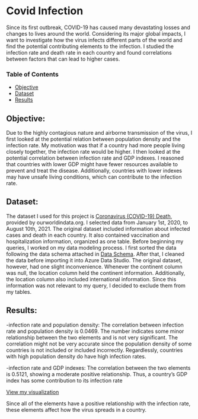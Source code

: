 # Covid Infection 
  Since its first outbreak, COVID-19 has caused many devastating losses and changes to lives around the world. Considering its major global impacts, I want to investigate how the virus infects different parts of the world and find the potential contributing elements to the infection. I studied the infection rate and death rate in each country and found correlations between factors that can lead to higher cases.

### Table of Contents
* [Objective](#objective)
* [Dataset](#dataset)
* [Results](#results)

## Objective:
  Due to the highly contagious nature and airborne transmission of the virus, I first looked at the potential relation between population density and the infection rate. My motivation was that if a country had more people living closely together, the infection rate would be higher. I then looked at the potential correlation between infection rate and GDP indexes. I reasoned that countries with lower GDP might have fewer resources available to prevent and treat the disease. Additionally, countries with lower indexes may have unsafe living conditions, which can contribute to the infection rate. 
  
## Dataset:
  The dataset I used for this project is [Coronavirus (COVID-19) Death](https://ourworldindata.org/covid-deaths), provided by ourworldindata.org. I selected data from January 1st, 2020, to August 10th, 2021. The original dataset included information about infected cases and death in each country. It also contained vaccination and hospitalization information, organized as one table. Before beginning my queries, I worked on my data modeling process. I first sorted the data following the data schema attached in [Data Schema](https://github.com/dari-ah/Covid_Infection/blob/f7297799222cade14cf4560d71adae121d2f0407/Data%20Schema-Covid.pdf). After that, I cleaned the data before importing it into Azure Data Studio. The original dataset, however, had one slight inconvenience. Whenever the continent column was null, the location column held the continent information. Additionally, the location column also included international information. Since this information was not relevant to my query, I decided to exclude them from my tables.
  

## Results:
-infection rate and population density: The correlation between infection rate and population density is 0.0469. The number indicates some minor relationship between the two elements and is not very significant. The correlation might not be very accurate since the population density of some countries is not included or included incorrectly. Regardlessly, countries with high population density do have high infection rates. 

-infection rate and GDP indexes: The correlation between the two elements is 0.5121, showing a moderate positive relationship. Thus, a country’s GDP index has some contribution to its infection rate

[View my visualization](https://public.tableau.com/app/profile/anh1535/viz/CovidInfectionAnalysis_16506138241610/Dashboard1)

Since all of the elements have a positive relationship with the infection rate, these elements affect how the virus spreads in a country. 
